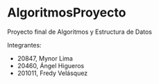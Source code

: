 # AlgoritmosProyecto
Proyecto final de Algoritmos y Estructura de Datos

Integrantes:			
- 20847, Mynor Lima
- 20460, Ángel Higueros
- 201011, Fredy Velásquez

